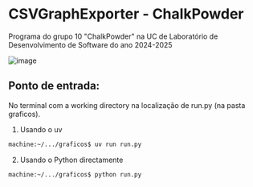# CSVGraphExporter - ChalkPowder
Programa do grupo 10 "ChalkPowder" na UC de Laboratório de Desenvolvimento de Software do ano 2024-2025

![image](https://github.com/user-attachments/assets/7654ffa6-867a-43ff-b47d-02d488302c71)

## Ponto de entrada:

No terminal com a working directory na localização de run.py (na pasta graficos).

1. Usando o uv

```sh
machine:~/.../graficos$ uv run run.py 
```

2. Usando o Python directamente

```sh
machine:~/.../graficos$ python run.py
```